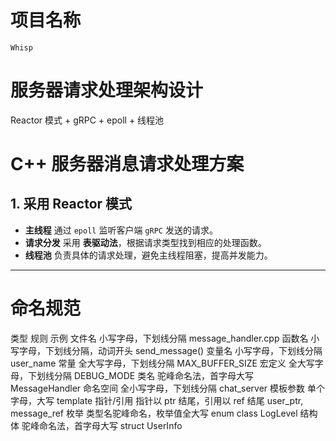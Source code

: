 # 项目名称
    Whisp

# 服务器请求处理架构设计
 Reactor 模式 + gRPC + epoll + 线程池

# C++ 服务器消息请求处理方案

## 1. 采用 Reactor 模式

- **主线程** 通过 `epoll` 监听客户端 `gRPC` 发送的请求。
- **请求分发** 采用 **表驱动法**，根据请求类型找到相应的处理函数。
- **线程池** 负责具体的请求处理，避免主线程阻塞，提高并发能力。

---

# 命名规范
类型	规则	示例
文件名	小写字母，下划线分隔	message_handler.cpp
函数名	小写字母，下划线分隔，动词开头	send_message()
变量名	小写字母，下划线分隔	user_name
常量	全大写字母，下划线分隔	MAX_BUFFER_SIZE
宏定义	全大写字母，下划线分隔	DEBUG_MODE
类名	驼峰命名法，首字母大写	MessageHandler
命名空间	全小写字母，下划线分隔	chat_server
模板参数	单个字母，大写	template <typename T>
指针/引用	指针以 ptr 结尾，引用以 ref 结尾	user_ptr, message_ref
枚举	类型名驼峰命名，枚举值全大写	enum class LogLevel
结构体	驼峰命名法，首字母大写	struct UserInfo


